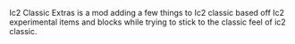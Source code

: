 Ic2 Classic Extras is a mod adding a few things to Ic2 classic based off Ic2 experimental items and blocks while trying to stick to the classic feel of ic2 classic.
